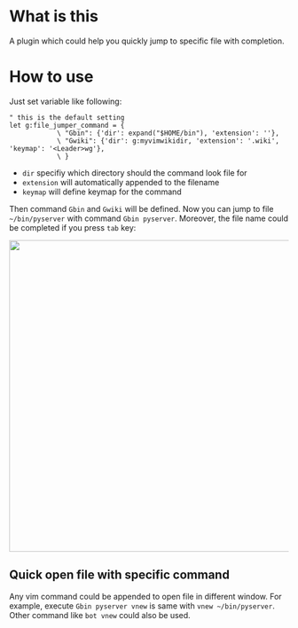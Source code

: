 # What is this

A plugin which could help you quickly jump to specific file with completion.

# How to use

Just set variable like following:

```vim
" this is the default setting
let g:file_jumper_command = {
            \ "Gbin": {'dir': expand("$HOME/bin"), 'extension': ''},
            \ "Gwiki": {'dir': g:myvimwikidir, 'extension': '.wiki', 'keymap': '<Leader>wg'},
            \ }
```

* `dir` specifiy which directory should the command look file for
* `extension` will automatically appended to the filename
* `keymap` will define keymap for the command

Then command `Gbin` and `Gwiki` will be defined. Now you can jump to file `~/bin/pyserver` with command
`Gbin pyserver`. Moreover, the file name could be completed if you press `tab` key:

<img src="http://on2hdrotz.bkt.clouddn.com/blog/1523648508011.png" width="562"/>

## Quick open file with specific command

Any vim command could be appended to open file in different window.
For example, execute `Gbin pyserver vnew` is same with `vnew ~/bin/pyserver`.
Other command like `bot vnew` could also be used.
